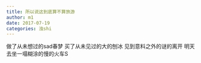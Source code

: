```yaml
---
title: 所以说这到底算不算旅游
author: m1
date: 2017-07-19
categories: 浊shi
---
```


做了从未想过的sad春梦
买了从未见过的大的刨冰
见到意料之外的谜的离开
明天去坐一塌糊涂的慢的火车S
